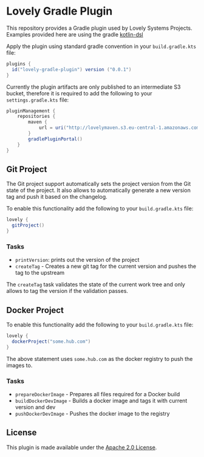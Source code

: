 Lovely Gradle Plugin
====================

This repository provides a Gradle plugin used by Lovely Systems Projects. Examples provided
here are using the gradle [kotlin-dsl](https://github.com/gradle/kotlin-dsl)

Apply the plugin using standard gradle convention in your `build.gradle.kts` file:

````gradle
plugins {
  id("lovely-gradle-plugin") version ("0.0.1")
}
````

Currently the plugin artifacts are only published to an intermediate S3 bucket, therefore
it is required to add the following to your `settings.gradle.kts` file:

````gradle
pluginManagement {
    repositories {
        maven {
            url = uri("http://lovelymaven.s3.eu-central-1.amazonaws.com/")
        }
        gradlePluginPortal()
    }
}
````

Git Project
-----------

The Git project support automatically sets the project version from the Git
state of the project. It also allows to automatically generate a new version
tag and push it based on the changelog.

To enable this functionality add the following to your `build.gradle.kts` file:

````gradle
lovely {
  gitProject()
}
````

### Tasks

  * `printVersion`: prints out the version of the project
  * `createTag` - Creates a new git tag for the current version and pushes the tag to the upstream

The `createTag` task validates the state of the current work tree and only allows to tag the version
if the validation passes.

Docker Project
--------------

To enable this functionality add the following to your `build.gradle.kts` file:

````gradle
lovely {
  dockerProject("some.hub.com")
}
````

The above statement uses `some.hub.com` as the docker registry to push the images to.

### Tasks

  * `prepareDockerImage` - Prepares all files required for a Docker build
  * `buildDockerDevImage` - Builds a docker image and tags it with current version and dev
  * `pushDockerDevImage` - Pushes the docker image to the registry


License
-------
This plugin is made available under the [Apache 2.0 License](http://www.apache.org/licenses/LICENSE-2.0).

